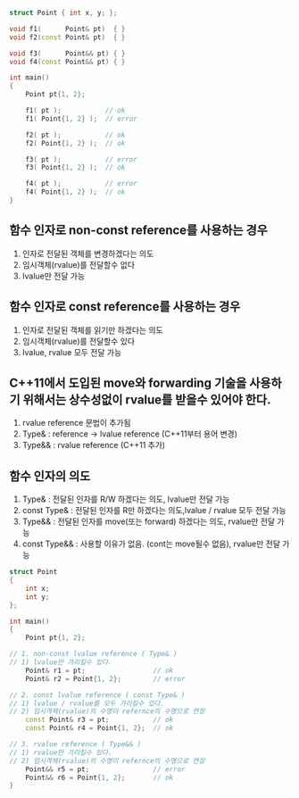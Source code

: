 ```c++
struct Point { int x, y; };

void f1(      Point& pt)  { } 
void f2(const Point& pt)  { } 

void f3(      Point&& pt) { }
void f4(const Point&& pt) { }

int main()
{
	Point pt{1, 2};

	f1( pt );			// ok
	f1( Point{1, 2} );	// error

	f2( pt );			// ok
	f2( Point{1, 2} );	// ok

	f3( pt );			// error
	f3( Point{1, 2} );	// ok

	f4( pt );			// error
	f4( Point{1, 2} );	// ok
}
```

## 함수 인자로 non-const reference를 사용하는 경우
1) 인자로 전달된 객체를 변경하겠다는 의도
2) 임시객체(rvalue)를 전달할수 없다
3) lvalue만 전달 가능

## 함수 인자로 const reference를 사용하는 경우
1) 인자로 전달된 객체를 읽기만 하겠다는 의도
2) 임시객체(rvalue)를 전달할수 있다
3) lvalue, rvalue 모두 전달 가능

## C++11에서 도입된 move와 forwarding 기술을 사용하기 위해서는 상수성없이 rvalue를 받을수 있어야 한다.
1) rvalue reference 문법이 추가됨
2) Type&  : reference  -> lvalue reference (C++11부터 용어 변경)
3) Type&& : rvalue reference (C++11 추가)

## 함수 인자의 의도
1) Type& : 전달된 인자를 R/W 하겠다는 의도, lvalue만 전달 가능
2) const Type& : 전달된 인자를 R만 하겠다는 의도,lvalue / rvalue 모두 전달 가능
3) Type&& : 전달된 인자를 move(또는 forward) 하겠다는 의도, rvalue만 전달 가능
4) const Type&& : 사용할 이유가 없음. (cont는 move될수 없음), rvalue만 전달 가능


```c++
struct Point 
{ 
	int x;
	int y; 
};

int main()
{
	Point pt{1, 2};

// 1. non-const lvalue reference ( Type& )
// 1) lvalue만 가리킬수 있다.
	Point& r1 = pt;					// ok
	Point& r2 = Point{1, 2};		// error

// 2. const lvalue reference ( const Type& )
// 1) lvalue / rvalue를 모두 가리킬수 있다.
// 2) 임시겍체(rvalue)의 수명이 refernce의 수명으로 연장
	const Point& r3 = pt;			// ok
	const Point& r4 = Point{1, 2};	// ok

// 3. rvalue reference ( Type&& )
// 1) rvalue만 가리킬수 있다.
// 2) 임시겍체(rvalue)의 수명이 refernce의 수명으로 연장
	Point&& r5 = pt;				// error
	Point&& r6 = Point{1, 2};		// ok
}
```
 

